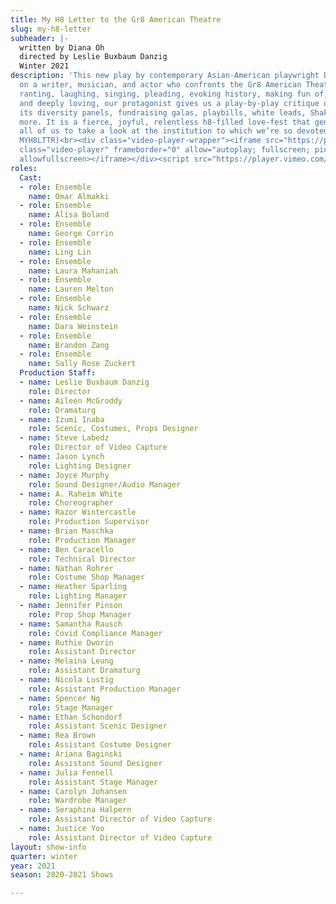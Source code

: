 ```yaml
---
title: My H8 Letter to the Gr8 American Theatre
slug: my-h8-letter
subheader: |-
  written by Diana Oh
  directed by Leslie Buxbaum Danzig
  Winter 2021
description: 'This new play by contemporary Asian-American playwright Diane Oh centers
  on a writer, musician, and actor who confronts the Gr8 American Theater. Through
  ranting, laughing, singing, pleading, evoking history, making fun of, calling out,
  and deeply loving, our protagonist gives us a play-by-play critique of theatre –
  its diversity panels, fundraising galas, playbills, white leads, Shakespeare, and
  more. It is a fierce, joyful, relentless h8-filled love-fest that generously invites
  all of us to take a look at the institution to which we’re so devoted. (Video password:
  MYH8LTTR)<br><div class="video-player-wrapper"><iframe src="https://player.vimeo.com/video/511981706#t=836?autoplay=0&h=b53c6d1013&byline=0&portrait=0"
  class="video-player" frameborder="0" allow="autoplay; fullscreen; picture-in-picture"
  allowfullscreen></iframe></div><script src="https://player.vimeo.com/api/player.js"></script>'
roles:
  Cast:
  - role: Ensemble
    name: Omar Almakki
  - role: Ensemble
    name: Alisa Boland
  - role: Ensemble
    name: George Corrin
  - role: Ensemble
    name: Ling Lin
  - role: Ensemble
    name: Laura Mahaniah
  - role: Ensemble
    name: Lauren Melton
  - role: Ensemble
    name: Nick Schwarz
  - role: Ensemble
    name: Dara Weinstein
  - role: Ensemble
    name: Brandon Zang
  - role: Ensemble
    name: Sally Rose Zuckert
  Production Staff:
  - name: Leslie Buxbaum Danzig
    role: Director
  - name: Aileen McGroddy
    role: Dramaturg
  - name: Izumi Inaba
    role: Scenic, Costumes, Props Designer
  - name: Steve Labedz
    role: Director of Video Capture
  - name: Jason Lynch
    role: Lighting Designer
  - name: Joyce Murphy
    role: Sound Designer/Audio Manager
  - name: A. Raheim White
    role: Choreographer
  - name: Razor Wintercastle
    role: Production Supervisor
  - name: Brian Maschka
    role: Production Manager
  - name: Ben Caracello
    role: Technical Director
  - name: Nathan Rohrer
    role: Costume Shop Manager
  - name: Heather Sparling
    role: Lighting Manager
  - name: Jennifer Pinson
    role: Prop Shop Manager
  - name: Samantha Rausch
    role: Covid Compliance Manager
  - name: Ruthie Dworin
    role: Assistant Director
  - name: Melaina Leung
    role: Assistant Dramaturg
  - name: Nicola Lustig
    role: Assistant Production Manager
  - name: Spencer Ng
    role: Stage Manager
  - name: Ethan Schondorf
    role: Assistant Scenic Designer
  - name: Rea Brown
    role: Assistant Costume Designer
  - name: Ariana Baginski
    role: Assistant Sound Designer
  - name: Julia Fennell
    role: Assistant Stage Manager
  - name: Carolyn Johansen
    role: Wardrobe Manager
  - name: Seraphina Halpern
    role: Assistant Director of Video Capture
  - name: Justice Yoo
    role: Assistant Director of Video Capture
layout: show-info
quarter: winter
year: 2021
season: 2020-2021 Shows

---
```

